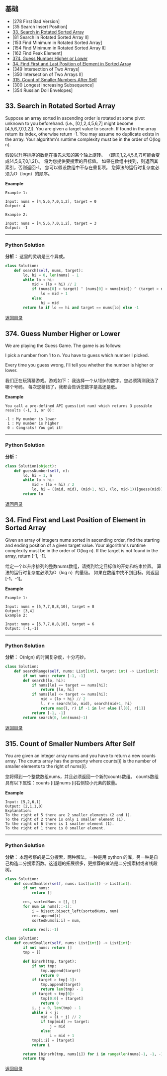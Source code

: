 <span id = "00"></span>
## 基础
 - [278	First Bad Version]
 - [35	Search Insert Position]
 - [33. Search in Rotated Sorted Array](#33-search-in-rotated-sorted-array)
 - [81	Search in Rotated Sorted Array II]
 - [153	Find Minimum in Rotated Sorted Array]
 - [154	Find Minimum in Rotated Sorted Array II]
 - [162	Find Peak Element]
 - [374. Guess Number Higher or Lower](#374-guess-number-higher-or-lower)
 - [34. Find First and Last Position of Element in Sorted Array](#34-find-first-and-last-position-of-element-in-sorted-array)
 - [349	Intersection of Two Arrays]
 - [350	Intersection of Two Arrays II]
 - [315. Count of Smaller Numbers After Self](#315-count-of-smaller-numbers-after-self)
 - [300	Longest Increasing Subsequence]
 - [354	Russian Doll Envelopes]


## 33. Search in Rotated Sorted Array

Suppose an array sorted in ascending order is rotated at some pivot unknown to you beforehand.
(i.e., [0,1,2,4,5,6,7] might become [4,5,6,7,0,1,2]).
You are given a target value to search. If found in the array return its index, otherwise return -1.
You may assume no duplicate exists in the array.
Your algorithm's runtime complexity must be in the order of O(log n).

假设以升序排序的数组在事先未知的某个轴上旋转。 （即[0,1,2,4,5,6,7]可能会变成[4,5,6,7,0,1,2]）。 将为您提供要搜索的目标值。 如果在数组中找到，则返回其索引，否则返回-1。 您可以假设数组中不存在重复项。 您算法的运行时复杂度必须为O（logn）的顺序。

**Example**

```
Example 1:

Input: nums = [4,5,6,7,0,1,2], target = 0
Output: 4

Example 2:

Input: nums = [4,5,6,7,0,1,2], target = 3
Output: -1
```

---

### Python Solution
**分析：** 这里的灵魂是三个异或。

```python
class Solution:
    def search(self, nums, target):
        lo, hi = 0, len(nums) - 1
        while lo < hi:
            mid = (lo + hi) // 2
            if (nums[0] > target) ^ (nums[0] > nums[mid]) ^ (target > nums[mid]):
                lo = mid + 1
            else:
                hi = mid
        return lo if lo == hi and target == nums[lo] else -1
```

[返回目录](#00)

## 374. Guess Number Higher or Lower

We are playing the Guess Game. The game is as follows:

I pick a number from 1 to n. You have to guess which number I picked.

Every time you guess wrong, I'll tell you whether the number is higher or lower.

我们正在玩猜猜游戏。游戏如下： 我选择一个从1到n的数字。您必须猜测我选了哪个号码。 每次您猜错了，我都会告诉您数字是高还是低。

**Example**

```
You call a pre-defined API guess(int num) which returns 3 possible results (-1, 1, or 0):

-1 : My number is lower
 1 : My number is higher
 0 : Congrats! You got it!
```

---

### Python Solution
**分析：**

```python
class Solution(object):
    def guessNumber(self, n):
        lo, hi = 1, n
        while lo < hi:
            mid = (lo + hi) / 2
            lo, hi = ((mid, mid), (mid+1, hi), (lo, mid-1))[guess(mid)]
        return lo
```

[返回目录](#00)

## 34. Find First and Last Position of Element in Sorted Array

Given an array of integers nums sorted in ascending order, find the starting and ending position of a given target value.
Your algorithm's runtime complexity must be in the order of O(log n).
If the target is not found in the array, return [-1, -1].

给定一个以升序排列的整数nums数组，请找到给定目标值的开始和结束位置。 算法的运行时复杂度必须为O（log n）的量级。 如果在数组中找不到目标，则返回[-1，-1]。

**Example**

```
Example 1:

Input: nums = [5,7,7,8,8,10], target = 8
Output: [3,4]
Example 2:

Input: nums = [5,7,7,8,8,10], target = 6
Output: [-1,-1]
```

---

### Python Solution
**分析：** O(nlgn) 的时间复杂度，十分巧妙。

```python
class Solution:
    def searchRange(self, nums: List[int], target: int) -> List[int]:
        if not nums: return [-1, -1]
        def search(lo, hi):
            if nums[lo] == target == nums[hi]:
                return [lo, hi]
            if nums[lo] <= target <= nums[hi]:
                mid = (lo + hi) // 2
                l, r = search(lo, mid), search(mid+1, hi)
                return max(l, r) if -1 in l+r else [l[0], r[1]]
            return [-1, -1]
        return search(0, len(nums)-1)
```

[返回目录](#00)

## 315. Count of Smaller Numbers After Self

You are given an integer array nums and you have to return a new counts array. The counts array has the property where counts[i] is the number of smaller elements to the right of nums[i].

您将得到一个整数数组nums，并且必须返回一个新的counts数组。 counts数组具有以下属性：counts [i]是nums [i]右侧较小元素的数量。

**Example**

```
Input: [5,2,6,1]
Output: [2,1,1,0]
Explanation:
To the right of 5 there are 2 smaller elements (2 and 1).
To the right of 2 there is only 1 smaller element (1).
To the right of 6 there is 1 smaller element (1).
To the right of 1 there is 0 smaller element.
```

---

### Python Solution
**分析：** 本题考察的是二分搜索，两种解法，一种是用 python 的库，另一种是自己构造二分搜索函数。这道题的拓展很多，更推荐的做法是二分搜索树或者线段树。

```python
class Solution:
    def countSmaller(self, nums: List[int]) -> List[int]:
        if not nums:
            return []

        res, sortedNums = [], []
        for num in nums[::-1]:
            i = bisect.bisect_left(sortedNums, num)
            res.append(i)
            sortedNums[i:i] = num,

        return res[::-1]
```

```python
class Solution:
    def countSmaller(self, nums: List[int]) -> List[int]:
        if not nums: return []
        tmp = []

        def binsrh(tmp, target):
            if not tmp:
                tmp.append(target)
                return 0
            if target > tmp[-1]:
                tmp.append(target)
                return len(tmp) - 1
            if target < tmp[0]:
                tmp[0:0] = [target]
                return 0
            i, j = 0, len(tmp) - 1
            while i < j:
                mid = (i + j) // 2
                if tmp[mid] >= target:
                    j = mid
                else:
                    i = mid + 1
            tmp[i:i] = [target]
            return i

        return [binsrh(tmp, nums[i]) for i in range(len(nums)-1, -1, -1)][::-1]
        return tmp
```

[返回目录](#00)
